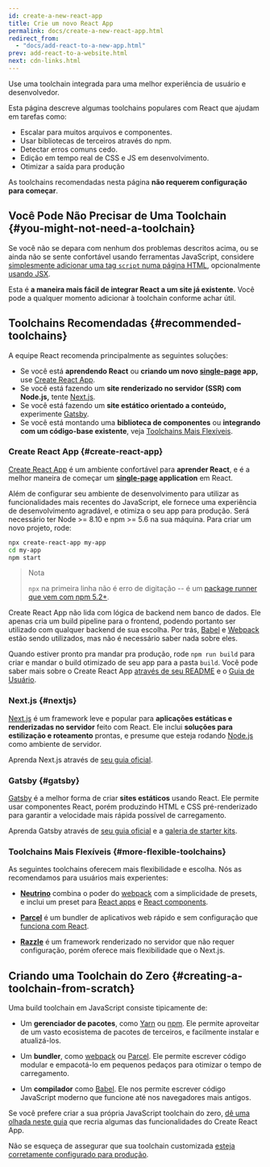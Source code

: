 ```yaml
---
id: create-a-new-react-app
title: Crie um novo React App
permalink: docs/create-a-new-react-app.html
redirect_from:
  - "docs/add-react-to-a-new-app.html"
prev: add-react-to-a-website.html
next: cdn-links.html
---
```


Use uma toolchain integrada para uma melhor experiência de usuário e desenvolvedor.

Esta página descreve algumas toolchains populares com React que ajudam em tarefas como:

* Escalar para muitos arquivos e componentes.
* Usar bibliotecas de terceiros através do npm.
* Detectar erros comuns cedo.
* Edição em tempo real de CSS e JS em desenvolvimento.
* Otimizar a saída para produção

As toolchains recomendadas nesta página **não requerem configuração para começar**.

## Você Pode Não Precisar de Uma Toolchain {#you-might-not-need-a-toolchain}

Se você não se depara com nenhum dos problemas descritos acima, ou se ainda não se sente confortável usando ferramentas JavaScript, considere [simplesmente adicionar uma tag `script` numa página HTML](/docs/add-react-to-a-website.html), opcionalmente [usando JSX](/docs/add-react-to-a-website.html#optional-try-react-with-jsx).

Esta é **a maneira mais fácil de integrar React a um site já existente.** Você pode a qualquer momento adicionar à toolchain conforme achar útil.

## Toolchains Recomendadas {#recommended-toolchains}

A equipe React recomenda principalmente as seguintes soluções:

- Se você está **aprendendo React** ou **criando um novo [single-page](/docs/glossary.html#single-page-application) app,** use [Create React App](#create-react-app). 
- Se você está fazendo um **site renderizado no servidor (SSR) com Node.js,** tente [Next.js](#nextjs).
- Se você está fazendo um **site estático orientado a conteúdo,** experimente [Gatsby](#gatsby).
- Se você está montando uma **biblioteca de componentes** ou **integrando com um código-base existente**, veja [Toolchains Mais Flexíveis](#more-flexible-toolchains).

### Create React App {#create-react-app}

[Create React App](https://github.com/facebookincubator/create-react-app) é um ambiente confortável para **aprender React**, e é a melhor maneira de começar um **[single-page](/docs/glossary.html#single-page-application) application** em React. 

Além de configurar seu ambiente de desenvolvimento para utilizar as funcionalidades mais recentes do JavaScript, ele fornece uma experiência de desenvolvimento agradável, e otimiza o seu app para produção. Será necessário ter Node >= 8.10 e npm >= 5.6 na sua máquina. Para criar um novo projeto, rode:

```bash
npx create-react-app my-app
cd my-app
npm start
```

>Nota
>
>`npx` na primeira linha não é erro de digitação -- é um [package runner que vem com npm 5.2+](https://medium.com/@maybekatz/introducing-npx-an-npm-package-runner-55f7d4bd282b).

Create React App não lida com lógica de backend nem banco de dados. Ele apenas cria um build pipeline para o frontend, podendo portanto ser utilizado com qualquer backend de sua escolha. Por trás, [Babel](https://babeljs.io/) e [Webpack](https://webpack.js.org/) estão sendo utilizados, mas não é necessário saber nada sobre eles.

Quando estiver pronto pra mandar pra produção, rode `npm run build` para criar e mandar o build otimizado de seu app para a pasta `build`. Você pode saber mais sobre o Create React App [através de seu README](https://github.com/facebookincubator/create-react-app#create-react-app--) e o [Guia de Usuário](https://facebook.github.io/create-react-app/).

### Next.js {#nextjs}

[Next.js](https://nextjs.org/) é um framework leve e popular para **aplicações estáticas e renderizadas no servidor** feito com React. Ele inclui **soluções para estilização e roteamento** prontas, e presume que esteja rodando [Node.js](https://nodejs.org/) como ambiente de servidor.

Aprenda Next.js através de [seu guia oficial](https://nextjs.org/learn/).

### Gatsby {#gatsby}

[Gatsby](https://www.gatsbyjs.org/) é a melhor forma de criar **sites estáticos** usando React. Ele permite usar componentes React, porém produzindo HTML e CSS pré-renderizado para garantir a velocidade mais rápida possível de carregamento.

Aprenda Gatsby através de [seu guia oficial](https://www.gatsbyjs.org/docs/) e a [galeria de starter kits](https://www.gatsbyjs.org/docs/gatsby-starters/).

### Toolchains Mais Flexíveis {#more-flexible-toolchains} 

As seguintes toolchains oferecem mais flexibilidade e escolha. Nós as recomendamos para usuários mais experientes:

- **[Neutrino](https://neutrinojs.org/)** combina o poder do [webpack](https://webpack.js.org/) com a simplicidade de presets, e inclui um preset para [React apps](https://neutrinojs.org/packages/react/) e [React components](https://neutrinojs.org/packages/react-components/).

- **[Parcel](https://parceljs.org/)** é um bundler de aplicativos web rápido e sem configuração que [funciona com React](https://parceljs.org/recipes.html#react). 

- **[Razzle](https://github.com/jaredpalmer/razzle)** é um framework renderizado no servidor que não requer configuração, porém oferece mais flexibilidade que o Next.js.

## Criando uma Toolchain do Zero {#creating-a-toolchain-from-scratch} 

Uma build toolchain em JavaScript consiste tipicamente de:

* Um **gerenciador de pacotes**, como [Yarn](https://yarnpkg.com/) ou [npm](https://www.npmjs.com/). Ele permite aproveitar de um vasto ecosistema de pacotes de terceiros, e facilmente instalar e atualizá-los.

* Um **bundler**, como [webpack](https://webpack.js.org/) ou [Parcel](https://parceljs.org/). Ele permite escrever código modular e empacotá-lo em pequenos pedaços para otimizar o tempo de carregamento.

* Um **compilador** como [Babel](https://babeljs.io/). Ele nos permite escrever código JavaScript moderno que funcione até nos navegadores mais antigos.

Se você prefere criar a sua própria JavaScript toolchain do zero, [dê uma olhada neste guia](https://blog.usejournal.com/creating-a-react-app-from-scratch-f3c693b84658) que recria algumas das funcionalidades do Create React App.

Não se esqueça de assegurar que sua toolchain customizada [esteja corretamente configurado para produção](/docs/optimizing-performance.html#use-the-production-build).
